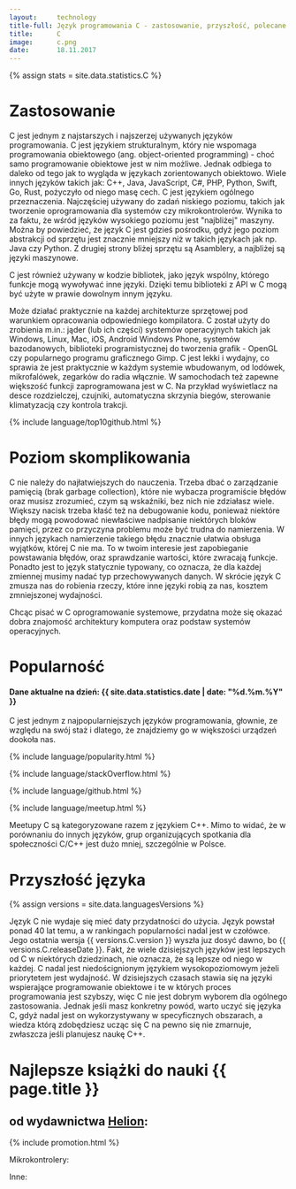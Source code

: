 ```yaml
---
layout:     technology
title-full: Język programowania C - zastosowanie, przyszłość, polecane książki
title:      C
image:		c.png
date:       18.11.2017
---
```


{% assign stats = site.data.statistics.C %}

# Zastosowanie

C jest jednym z najstarszych i najszerzej używanych języków programowania. C jest językiem strukturalnym, który nie wspomaga programowania obiektowego (ang. object-oriented programming) - choć samo programowanie obiektowe jest w nim możliwe. Jednak odbiega to daleko od tego jak to wygląda w językach zorientowanych obiektowo. Wiele innych języków takich jak: C++, Java, JavaScript, C#, PHP, Python, Swift, Go, Rust, pożyczyło od niego masę cech. C jest językiem ogólnego przeznaczenia. Najczęściej używany do zadań niskiego poziomu, takich jak tworzenie oprogramowania dla systemów czy mikrokontrolerów. Wynika to za faktu, że wśród języków wysokiego poziomu jest "najbliżej" maszyny. Można by powiedzieć, że język C jest gdzieś pośrodku, gdyż jego poziom abstrakcji od sprzętu jest znacznie mniejszy niż w takich językach jak np. Java czy Python. Z drugiej strony bliżej sprzętu są Asamblery, a najbliżej są języki maszynowe.

C jest również używany w kodzie bibliotek, jako język wspólny, którego funkcje mogą wywoływać inne języki. Dzięki temu biblioteki z API w C mogą być użyte w prawie dowolnym innym języku.

Może działać praktycznie na każdej architekturze sprzętowej pod warunkiem opracowania odpowiedniego kompilatora. C został użyty do zrobienia m.in.: jąder (lub ich części) systemów operacyjnych takich jak Windows, Linux, Mac, iOS, Android Windows Phone, systemów bazodanowych, biblioteki programistycznej do tworzenia grafik - OpenGL czy popularnego programu graficznego Gimp. C jest lekki i wydajny, co sprawia że jest praktycznie w każdym systemie wbudowanym, od lodówek, mikrofalówek, zegarków do radia włącznie. W samochodach też zapewne większość funkcji zaprogramowana jest w C. Na przykład wyświetlacz na desce rozdzielczej, czujniki, automatyczna skrzynia biegów, sterowanie klimatyzacją czy kontrola trakcji.

{% include language/top10github.html %}

# Poziom skomplikowania

C nie należy do najłatwiejszych do nauczenia. Trzeba dbać o zarządzanie pamięcią (brak garbage collection), które nie wybacza programiście błędów oraz musisz zrozumieć, czym są wskaźniki, bez nich nie zdziałasz wiele. Większy nacisk trzeba kłaść też na debugowanie kodu, ponieważ niektóre błędy mogą powodować niewłaściwe nadpisanie niektórych bloków pamięci, przez co przyczyna problemu może być trudna do namierzenia. W innych językach namierzenie takiego błędu znacznie ułatwia obsługa wyjątków, której C nie ma. To w twoim interesie jest zapobieganie powstawania błędów, oraz sprawdzanie wartości, które zwracają funkcje. Ponadto jest to język statycznie typowany, co oznacza, że dla każdej zmiennej musimy nadać typ przechowywanych danych. W skrócie język C zmusza nas do robienia rzeczy, które inne języki robią za nas, kosztem zmniejszonej wydajności.

Chcąc pisać w C oprogramowanie systemowe, przydatna może się okazać dobra znajomość architektury komputera oraz podstaw systemów operacyjnych.

# Popularność

<h4>Dane aktualne na dzień: {{ site.data.statistics.date | date: "%d.%m.%Y"  }}</h4>

C jest jednym z najpopularniejszych języków programowania, głownie, ze względu na swój staż i dlatego, że znajdziemy go w większości urządzeń dookoła nas.

{% include language/popularity.html %}

{% include language/stackOverflow.html %}

{% include language/github.html %}

{% include language/meetup.html %}

Meetupy C są kategoryzowane razem z językiem C++. Mimo to widać, że w porównaniu do innych języków, grup organizujących spotkania dla społeczności C/C++ jest dużo mniej, szczególnie w Polsce.

# Przyszłość języka

{% assign versions = site.data.languagesVersions %}

Język C nie wydaje się mieć daty przydatności do użycia. Język powstał ponad 40 lat temu, a w rankingach popularności nadal jest w czołówce. Jego ostatnia wersja {{ versions.C.version }} wyszła juz dosyć dawno, bo {{ versions.C.releaseDate }}. Fakt, że wiele dzisiejszych języków jest lepszych od C w niektórych dziedzinach, nie oznacza, że są lepsze od niego w każdej. C nadal jest niedoścignionym językiem wysokopoziomowym jeżeli priorytetem jest wydajność. W dzisiejszych czasach stawia się na języki wspierające programowanie obiektowe i te w których proces programowania jest szybszy, więc C nie jest dobrym wyborem dla ogólnego zastosowania. Jednak jeśli masz konkretny powód, warto uczyć się języka C, gdyż nadal jest on wykorzystywany w specyficznych obszarach, a wiedza którą zdobędziesz ucząc się C na pewno się nie zmarnuje, zwłaszcza jeśli planujesz naukę C++.

# Najlepsze książki do nauki {{ page.title }}
## od wydawnictwa [Helion](https://helion.pl/view/9102Q):

{% include promotion.html %}

<div class="book">
    <script src="https://helion.pl/plugins/new/ksiazkasm.phi?id=jcszp6&nr=9102Q&size=181&utf8=1"></script>
</div>

<div class="book">
    <script src="https://helion.pl/plugins/new/ksiazkasm.phi?id=jansic&nr=9102Q&size=181&utf8=1"></script>
</div>

Mikrokontrolery:

<div class="book">
    <script src="https://helion.pl/plugins/new/ksiazkasm.phi?id=jcmika&nr=9102Q&size=181&utf8=1"></script>
</div>

<div class="book">
    <script src="https://helion.pl/plugins/new/ksiazkasm.phi?id=jcmikr&nr=9102Q&size=181&utf8=1"></script>
</div>

Inne:

<div class="book">
    <script src="https://helion.pl/plugins/new/ksiazkasm.phi?id=zaprcn&nr=9102Q&size=181&utf8=1"></script>
</div>

<div class="book">
    <script src="https://helion.pl/plugins/new/ksiazkasm.phi?id=cruszg&nr=9102Q&size=181&utf8=1"></script>
</div>

